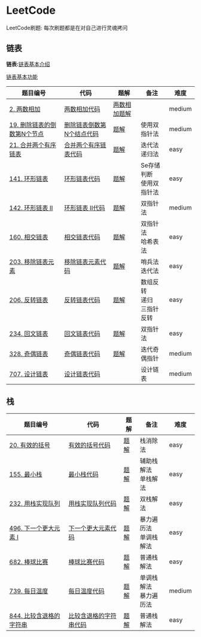 # LeetCode
LeetCode刷题: 每次刷题都是在对自己进行灵魂拷问

## 链表

**链表:**[链表基本介绍](http://49.233.164.58:8090/archives/1569057883584)

[链表基本功能](https://github.com/ecit13218/LeetCode/blob/master/src/com/zhengyao/algorithm/list/MyLinkedList.java)

| 题目编号                                                     | 代码                                                         | 题解                                                      | 备注                           | 难度   |
| ------------------------------------------------------------ | ------------------------------------------------------------ | --------------------------------------------------------- | ------------------------------ | ------ |
| [2. 两数相加](https://leetcode-cn.com/problems/add-two-numbers/) | [两数相加代码](https://github.com/ecit13218/LeetCode/blob/master/src/com/zhengyao/algorithm/list/Solution02.java) | [两数相加题解](https://zhengyao.space/archives/leetcode2) |                                | medium |
| [19. 删除链表的倒数第N个节点](https://leetcode-cn.com/problems/remove-nth-node-from-end-of-list/) | [删除链表倒数第N个结点代码](https://github.com/ecit13218/LeetCode/blob/master/src/com/zhengyao/algorithm/list/doublepointer/Solution19.java) | [题解](https://zhengyao.space/archives/1569057883584)     | 使用双指针法                   | medium |
| [21. 合并两个有序链表](https://leetcode-cn.com/problems/merge-two-sorted-lists/) | [合并两个有序链表代码](https://github.com/ecit13218/LeetCode/blob/master/src/com/zhengyao/algorithm/list/Solution21.java) | [题解](https://zhengyao.space/archives/leetcode21)        | 迭代法<br>递归法               | easy   |
| [141. 环形链表](https://leetcode-cn.com/problems/linked-list-cycle/) | [环形链表代码](https://github.com/ecit13218/LeetCode/blob/master/src/com/zhengyao/algorithm/list/doublepointer/Solution141.java) | [题解](https://zhengyao.space/archives/1569057883584)     | Se存储判断<br>使用双指针法     | easy   |
| [142. 环形链表 II](https://leetcode-cn.com/problems/linked-list-cycle-ii/) | [环形链表 II代码](https://github.com/ecit13218/LeetCode/blob/master/src/com/zhengyao/algorithm/list/doublepointer/Solution142.java) | [题解](https://zhengyao.space/archives/1569057883584)     | 双指针法                       | medium |
| [160. 相交链表](https://leetcode-cn.com/problems/intersection-of-two-linked-lists/) | [相交链表代码](https://github.com/ecit13218/LeetCode/blob/master/src/com/zhengyao/algorithm/list/doublepointer/Solution160.java) | [题解](https://zhengyao.space/archives/leetcode160)       | 双指针法<br>哈希表法           | easy   |
| [203. 移除链表元素](https://leetcode-cn.com/problems/remove-linked-list-elements/) | [移除链表元素代码](https://github.com/ecit13218/LeetCode/blob/master/src/com/zhengyao/algorithm/list/Solution203.java) | [题解](https://zhengyao.space/archives/leetcode203)       | 哨兵法<br>迭代法               | easy   |
| [206. 反转链表](https://leetcode-cn.com/problems/reverse-linked-list/) | [反转链表代码](https://github.com/ecit13218/LeetCode/blob/master/src/com/zhengyao/algorithm/list/Solution206.java) | [题解](https://zhengyao.space/archives/reverselist)       | 数组反转<br>递归<br>三指针反转 | easy   |
| [234. 回文链表](https://leetcode-cn.com/problems/palindrome-linked-list/) | [回文链表代码](https://github.com/ecit13218/LeetCode/blob/master/src/com/zhengyao/algorithm/list/doublepointer/Solution234.java) | [题解](https://zhengyao.space/archives/leetcode234)       | 双指针法                       | easy   |
| [328. 奇偶链表](https://leetcode-cn.com/problems/odd-even-linked-list/) | [奇偶链表代码](https://github.com/ecit13218/LeetCode/blob/master/src/com/zhengyao/algorithm/list/doublepointer/Solution328.java) | [题解](https://zhengyao.space/archives/leetcode328)       | 迭代奇偶指针                   | medium |
| [707. 设计链表](https://leetcode-cn.com/problems/design-linked-list/) | [设计链表代码](https://github.com/ecit13218/LeetCode/blob/master/src/com/zhengyao/algorithm/list/MyLinkedList.java) |                                                           | 设计链表                       | medium |



## 栈

| 题目编号                                                     | 代码                                                         | 题解                                                | 备注                     | 难度   |
| ------------------------------------------------------------ | ------------------------------------------------------------ | --------------------------------------------------- | ------------------------ | ------ |
| [20. 有效的括号](https://leetcode-cn.com/problems/valid-parentheses/) | [有效的括号代码](https://github.com/ecit13218/LeetCode/blob/master/src/com/zhengyao/algorithm/stack/Solution20.java) | [题解](https://zhengyao.space/archives/leetcode20)  | 栈消除法                 | easy   |
| [155. 最小栈](https://leetcode-cn.com/problems/min-stack/)   | [最小栈代码](https://github.com/ecit13218/LeetCode/blob/master/src/com/zhengyao/algorithm/stack/Solution155.java) | [题解](https://zhengyao.space/archives/leetcode155) | 辅助栈解法<br>单栈解法   | easy   |
| [232. 用栈实现队列](https://leetcode-cn.com/problems/implement-queue-using-stacks/) | [用栈实现队列代码](https://github.com/ecit13218/LeetCode/blob/master/src/com/zhengyao/algorithm/stack/Solution232.java) | [题解](https://zhengyao.space/archives/leetcode232) | 双栈解法<br>             | easy   |
| [496. 下一个更大元素 I](https://leetcode-cn.com/problems/next-greater-element-i/) | [下一个更大元素代码](https://github.com/ecit13218/LeetCode/blob/master/src/com/zhengyao/algorithm/stack/Solution496.java) | [题解](https://zhengyao.space/archives/leetcode496) | 暴力遍历法<br>单调栈解法 | easy   |
| [682. 棒球比赛](https://leetcode-cn.com/problems/baseball-game/) | [棒球比赛代码](https://github.com/ecit13218/LeetCode/blob/master/src/com/zhengyao/algorithm/stack/Solution682.java) | [题解](https://zhengyao.space/archives/leetcode682) | 普通栈解法               | easy   |
| [739. 每日温度](https://leetcode-cn.com/problems/daily-temperatures/) | [每日温度代码](https://github.com/ecit13218/LeetCode/blob/master/src/com/zhengyao/algorithm/stack/Solution739.java) | [题解](https://zhengyao.space/archives/leetcode739) | 单调栈解法<br>暴力遍历法 | medium |
| [844. 比较含退格的字符串](https://leetcode-cn.com/problems/backspace-string-compare/) | [比较含退格的字符串代码](https://github.com/ecit13218/LeetCode/blob/master/src/com/zhengyao/algorithm/stack/Solution844.java) | [题解](https://zhengyao.space/archives/leetcode844) | 普通栈解法               | easy   |


